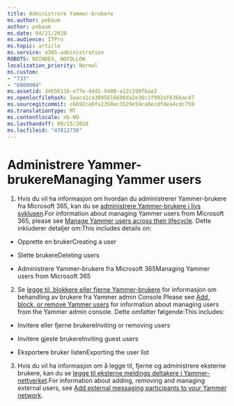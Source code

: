 ```yaml
---
title: Administrere Yammer-brukere
ms.author: pebaum
author: pebaum
ms.date: 04/21/2020
ms.audience: ITPro
ms.topic: article
ms.service: o365-administration
ROBOTS: NOINDEX, NOFOLLOW
localization_priority: Normal
ms.custom:
- "733"
- "6000004"
ms.assetid: 34b5611b-e77e-4dd1-9480-a12c190fbaa3
ms.openlocfilehash: 5aaca1ca3095616606da2e36c1f992af6366ac47
ms.sourcegitcommit: c6692ce0fa1358ec3529e59ca0ecdfdea4cdc759
ms.translationtype: MT
ms.contentlocale: nb-NO
ms.lasthandoff: 09/15/2020
ms.locfileid: "47812736"
---
```

# <a name="managing-yammer-users"></a><span data-ttu-id="67700-102">Administrere Yammer-brukere</span><span class="sxs-lookup"><span data-stu-id="67700-102">Managing Yammer users</span></span>

1. <span data-ttu-id="67700-103">Hvis du vil ha informasjon om hvordan du administrerer Yammer-brukere fra Microsoft 365, kan du se [administrere Yammer-brukere i livs syklusen](https://docs.microsoft.com/yammer/manage-yammer-users/manage-users-across-their-lifecycle).</span><span class="sxs-lookup"><span data-stu-id="67700-103">For information about managing Yammer users from Microsoft 365, please see [Manage Yammer users across their lifecycle](https://docs.microsoft.com/yammer/manage-yammer-users/manage-users-across-their-lifecycle).</span></span> <span data-ttu-id="67700-104">Dette inkluderer detaljer om:</span><span class="sxs-lookup"><span data-stu-id="67700-104">This includes details on:</span></span>

  - <span data-ttu-id="67700-105">Opprette en bruker</span><span class="sxs-lookup"><span data-stu-id="67700-105">Creating a user</span></span>

  - <span data-ttu-id="67700-106">Slette brukere</span><span class="sxs-lookup"><span data-stu-id="67700-106">Deleting users</span></span>

  - <span data-ttu-id="67700-107">Administrere Yammer-brukere fra Microsoft 365</span><span class="sxs-lookup"><span data-stu-id="67700-107">Managing Yammer users from Microsoft 365</span></span>

2. <span data-ttu-id="67700-108">Se [legge til, blokkere eller fjerne Yammer-brukere](https://alchemyportal.azurewebsites.net/Rule/ManageYammer%20users%20across%20their%20lifecycle%20from%20Office%20365) for informasjon om behandling av brukere fra Yammer admin Console.</span><span class="sxs-lookup"><span data-stu-id="67700-108">Please see [Add, block, or remove Yammer users](https://alchemyportal.azurewebsites.net/Rule/ManageYammer%20users%20across%20their%20lifecycle%20from%20Office%20365) for information about managing users from the Yammer admin console.</span></span> <span data-ttu-id="67700-109">Dette omfatter følgende:</span><span class="sxs-lookup"><span data-stu-id="67700-109">This includes:</span></span>

  - <span data-ttu-id="67700-110">Invitere eller fjerne brukere</span><span class="sxs-lookup"><span data-stu-id="67700-110">Inviting or removing users</span></span>

  - <span data-ttu-id="67700-111">Invitere gjeste brukere</span><span class="sxs-lookup"><span data-stu-id="67700-111">Inviting guest users</span></span>

  - <span data-ttu-id="67700-112">Eksportere bruker listen</span><span class="sxs-lookup"><span data-stu-id="67700-112">Exporting the user list</span></span>

3. <span data-ttu-id="67700-113">Hvis du vil ha informasjon om å legge til, fjerne og administrere eksterne brukere, kan du se [legge til eksterne meldings deltakere i Yammer-nettverket](https://docs.microsoft.com/yammer/work-with-external-users/add-external-participants).</span><span class="sxs-lookup"><span data-stu-id="67700-113">For information about adding, removing and managing external users, see [Add external messaging participants to your Yammer network](https://docs.microsoft.com/yammer/work-with-external-users/add-external-participants).</span></span>
